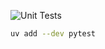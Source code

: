 ![Unit Tests](https://github.com/tellor-io/layer-values-monitor/actions/workflows/test.yml/badge.svg)

```sh
uv add --dev pytest
```
